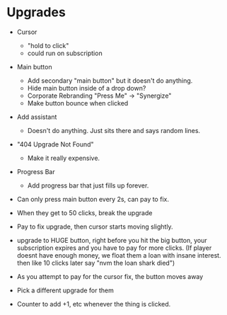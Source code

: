 # Upgrades

- Cursor
	- "hold to click"
	- could run on subscription
- Main button
	- Add secondary "main button" but it doesn't do anything. 
	- Hide main button inside of a drop down?
	- Corporate Rebranding
		"Press Me" -> "Synergize"
	- Make button bounce when clicked
- Add assistant
	- Doesn't do anything. Just sits there and says random lines.
- "404 Upgrade Not Found"
	- Make it really expensive.
- Progress Bar
	- Add progress bar that just fills up forever.

- Can only press main button every 2s, can pay to fix.
- When they get to 50 clicks, break the upgrade
- Pay to fix upgrade, then cursor starts moving slightly.
- upgrade to HUGE button, right before you hit the big button, your subscription expires
	and you have to pay for more clicks. (If player doesnt have enough money, we float them a loan with insane interest. then like 10 clicks later say "nvm the loan shark died")
- As you attempt to pay for the cursor fix, the button moves away
- Pick a different upgrade for them


- Counter to add +1, etc whenever the thing is clicked.
